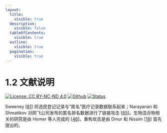 ```yaml
---
layout:
  title:
    visible: true
  description:
    visible: false
  tableOfContents:
    visible: true
  outline:
    visible: true
  pagination:
    visible: true
---
```


# 1.2 文献说明

[![License: CC BY-NC-ND 4.0](https://img.shields.io/badge/License-CC\_BY--NC--ND\_4.0-lightgrey.svg)](https://creativecommons.org/licenses/by-nc-nd/4.0/) [![Github](https://img.shields.io/badge/GitHub-181717?logo=github\&logoColor=fff\&style=flat\&color=grey)](https://github.com/HouJP/the-algorithmic-foundations-of-differential-privacy) [![Status](https://img.shields.io/badge/Status-Ready-blue.svg)](https://github.com/HouJP/the-algorithmic-foundations-of-differential-privacy)

Sweeney [[81](https://dp.matrixai.net/references)] 将选民登记记录与“匿名”医疗记录数据联系起来；Narayanan 和 Shmatikov 对网飞公司发布的匿名排名数据进行了链接攻击 [[65](https://dp.matrixai.net/references)]。生物混合物相关的研究是由 Homer 等人完成的 [[46](https://dp.matrixai.net/references)]。重构攻击是由 Dinur 和 Nissim [[18](https://dp.matrixai.net/references)] 首先提出的。